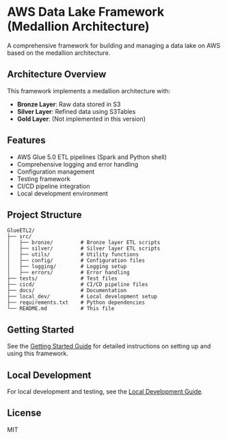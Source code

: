 # AWS Data Lake Framework (Medallion Architecture)

A comprehensive framework for building and managing a data lake on AWS based on the medallion architecture.

## Architecture Overview

This framework implements a medallion architecture with:

- **Bronze Layer**: Raw data stored in S3
- **Silver Layer**: Refined data using S3Tables
- **Gold Layer**: (Not implemented in this version)

## Features

- AWS Glue 5.0 ETL pipelines (Spark and Python shell)
- Comprehensive logging and error handling
- Configuration management
- Testing framework
- CI/CD pipeline integration
- Local development environment

## Project Structure

```
GlueETL2/
├── src/
│   ├── bronze/         # Bronze layer ETL scripts
│   ├── silver/         # Silver layer ETL scripts
│   ├── utils/          # Utility functions
│   ├── config/         # Configuration files
│   ├── logging/        # Logging setup
│   ├── errors/         # Error handling
├── tests/              # Test files
├── cicd/               # CI/CD pipeline files
├── docs/               # Documentation
├── local_dev/          # Local development setup
├── requirements.txt    # Python dependencies
└── README.md           # This file
```

## Getting Started

See the [Getting Started Guide](docs/getting_started.md) for detailed instructions on setting up and using this framework.

## Local Development

For local development and testing, see the [Local Development Guide](docs/local_development.md).

## License

MIT